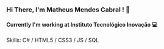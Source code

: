 ### Hi There, I'm Matheus Mendes Cabral ! :wave: <br>
#### Currently I'm working at Instituto Tecnológico Inovação :computer: <br>
Skills: C# / HTML5 / CSS3 / JS / SQL
